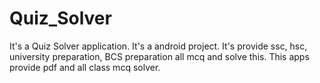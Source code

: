 # Quiz_Solver
It's a Quiz Solver application. It's a android project. It's provide ssc, hsc, university preparation, BCS preparation all mcq and solve this. This apps provide pdf and all class mcq solver.
